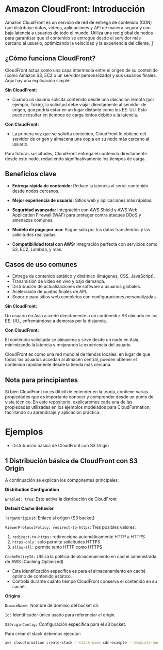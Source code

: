 # Amazon CloudFront: Introducción

Amazon CloudFront es un servicio de red de entrega de contenido (CDN) que distribuye datos, videos, aplicaciones y API de manera segura y con baja latencia a usuarios de todo el mundo. Utiliza una red global de nodos para garantizar que el contenido se entregue desde el servidor más cercano al usuario, optimizando la velocidad y la experiencia del cliente. [1](https://docs.aws.amazon.com/whitepapers/latest/secure-content-delivery-amazon-cloudfront/introduction.html)

## ¿Cómo funciona CloudFront?

CloudFront actúa como una capa intermedia entre el origen de su contenido (como Amazon S3, EC2 o un servidor personalizado) y sus usuarios finales. Aquí hay una explicación simple:

**Sin CloudFront:**

- Cuando un usuario solicita contenido desde una ubicación remota (por ejemplo, Tokio), la solicitud debe viajar directamente al servidor de origen, que podría estar en un lugar distante como los EE. UU. Esto puede resultar en tiempos de carga lentos debido a la latencia.

**Con CloudFront:**

- La primera vez que se solicita contenido, CloudFront lo obtiene del servidor de origen y almacena una copia en su nodo más cercano al usuario.

Para futuras solicitudes, CloudFront entrega el contenido directamente desde este nodo, reduciendo significativamente los tiempos de carga.

## Beneficios clave

- **Entrega rápida de contenido:** Reduce la latencia al servir contenido desde nodos cercanos.

- **Mejor experiencia de usuario:** Sitios web y aplicaciones más rápidos.

- **Seguridad avanzada:** Integración con AWS Shield y AWS Web Application Firewall (WAF) para proteger contra ataques DDoS y amenazas comunes.

- **Modelo de pago por uso:** Pague solo por los datos transferidos y las solicitudes realizadas.

- **Compatibilidad total con AWS:** Integración perfecta con servicios como S3, EC2, Lambda, y más.

## Casos de uso comunes

- Entrega de contenido estático y dinámico (imágenes, CSS, JavaScript).
- Transmisión de video en vivo y bajo demanda.
- Distribución de actualizaciones de software a usuarios globales.
- Aceleración de puntos finales de API.
- Soporte para sitios web completos con configuraciones personalizadas.

**Sin CloudFront:**

Un usuario en Asia accede directamente a un contenedor S3 ubicado en los EE. UU., enfrentándose a demoras por la distancia.

**Con CloudFront:**

El contenido solicitado se almacena y sirve desde un nodo en Asia, minimizando la latencia y mejorando la experiencia del usuario.

CloudFront es como una red mundial de tiendas locales: en lugar de que todos los usuarios accedan al almacén central, pueden obtener el contenido rápidamente desde la tienda más cercana.

## Nota para principiantes

Si bien CloudFront no es difícil de entender en la teoría, contiene varias propiedades que es importante conocer y comprender desde un punto de vista técnico. En este repositorio, explicaremos cada una de las propiedades utilizadas en los ejemplos modelados para CloudFormation, facilitando su aprendizaje y aplicación práctica.

# Ejemplos

- Distribución básica de CloudFront con S3 Origin


## 1 Distribución básica de CloudFront con S3 Origin

A continuación se explican los componentes principales:

**Distribution Configuration**

`Enabled: true`: Esto activa la distribución de CloudFront

**Default Cache Behavior**

`TargetOriginId`: Enlace al origen (S3 bucket)

`ViewerProtocolPolicy: redirect-to-https`: Tres posibles valores:

1. `redirect-to-https:` redirecciona automáticamente HTTP a HTTPS
2. `https-only:` solo permite solicitudes HTTPS
3. `allow-all:` permite tanto HTTP como HTTPS

`CachePolicyId:` Utiliza la política de almacenamiento en caché administrada de AWS (Caching Optimized)

- Esta identificación específica es para el almacenamiento en caché óptimo de contenido estático.
- Controla durante cuánto tiempo CloudFront conserva el contenido en su caché.

**Origins**

`DomainName:` Nombre de dominio del bucket s3.

`Id:` Identificador único usado para referenciar al origin.

`S3OriginConfig:` Configuración específica para el s3 bucket.

Para crear el stack debemos ejecutar:

```bash
aws cloudformation create-stack --stack-name cdn-example --template-body file://CloudFront/01_cfront_base.yml
```